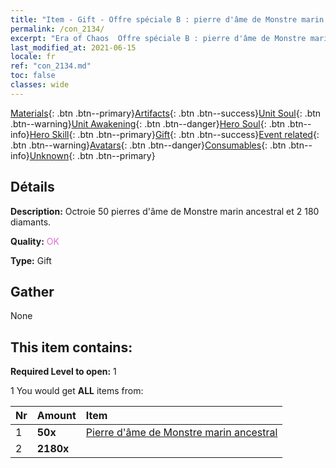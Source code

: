 ```yaml
---
title: "Item - Gift - Offre spéciale B : pierre d'âme de Monstre marin ancestral"
permalink: /con_2134/
excerpt: "Era of Chaos  Offre spéciale B : pierre d'âme de Monstre marin ancestral"
last_modified_at: 2021-06-15
locale: fr
ref: "con_2134.md"
toc: false
classes: wide
---
```

 [Materials](/ItemsFR/){: .btn .btn--primary}[Artifacts](/ItemsFR/Artifacts/){: .btn .btn--success}[Unit Soul](/ItemsFR/UnitSoul/){: .btn .btn--warning}[Unit Awakening](/ItemsFR/UnitAwakening/){: .btn .btn--danger}[Hero Soul](/ItemsFR/HeroSoul/){: .btn .btn--info}[Hero Skill](/ItemsFR/HeroSkill/){: .btn .btn--primary}[Gift](/ItemsFR/Gift/){: .btn .btn--success}[Event related](/ItemsFR/Events/){: .btn .btn--warning}[Avatars](/ItemsFR/Avatars/){: .btn .btn--danger}[Consumables](/ItemsFR/Consumables/){: .btn .btn--info}[Unknown](/ItemsFR/Unknown/){: .btn .btn--primary}

## Détails
 **Description:** Octroie 50 pierres d'âme de Monstre marin ancestral et 2 180 diamants.

 **Quality:** <span style="color: #DA70D6">OK</span>

 **Type:** Gift

## Gather

  None

## This item contains:

 **Required Level to open:** 1

 1 You would get **ALL** items  from:

  | Nr | Amount |     Item    |
  |:---|:-------|:------------|
  | 1 |  **50x** | [Pierre d'âme de Monstre marin ancestral](/ItemsFR/unt_355/) |  | 
  | 2 |  **2180x** | <i class="fas fa-gem"/> |  | 
